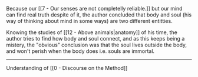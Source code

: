 Because our [[7 - Our senses are not completelly reliable.]] but our mind can find real truth despite of it, the author concluded that body and soul (his way of thinking about mind in some ways) are two different entitties.

Knowing the studies of [[12 - Above animals|anatomy]] of his time, the author tries to find how body and soul connect, and as this keeps being a mistery, the "obvious" conclusion was that the soul lives outside the body, and won't perish when the body does i.e. souls are immortal.

---

Understanding of [[0 - Discourse on the Method]]